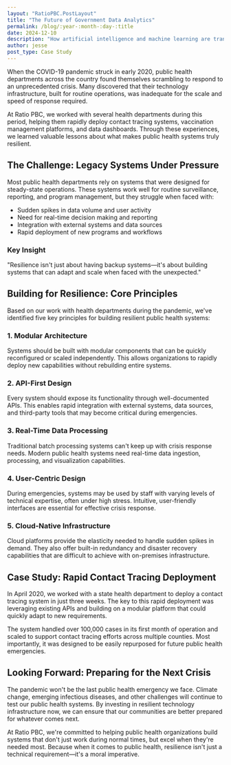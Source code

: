 ```yaml
---
layout: "RatioPBC.PostLayout"
title: "The Future of Government Data Analytics"
permalink: /blog/:year-:month-:day-:title
date: 2024-12-10
description: "How artificial intelligence and machine learning are transforming how public agencies analyze and act on data."
author: jesse
post_type: Case Study
---
```


When the COVID-19 pandemic struck in early 2020, public health departments across the country found themselves scrambling to respond to an unprecedented crisis. Many discovered that their technology infrastructure, built for routine operations, was inadequate for the scale and speed of response required.

At Ratio PBC, we worked with several health departments during this period, helping them rapidly deploy contact tracing systems, vaccination management platforms, and data dashboards. Through these experiences, we learned valuable lessons about what makes public health systems truly resilient.

## The Challenge: Legacy Systems Under Pressure

Most public health departments rely on systems that were designed for steady-state operations. These systems work well for routine surveillance, reporting, and program management, but they struggle when faced with:


- Sudden spikes in data volume and user activity
- Need for real-time decision making and reporting
- Integration with external systems and data sources
- Rapid deployment of new programs and workflows

<div class="bg-cream p-6 rounded-lg my-8">
    <h3 class="text-xl font-semibold text-ink mb-3">Key Insight</h3>
    <p class="text-dark-gray">
        "Resilience isn't just about having backup systems—it's about building systems that can adapt and scale when faced with the unexpected."
    </p>
</div>

## Building for Resilience: Core Principles

Based on our work with health departments during the pandemic, we've identified five key principles for building resilient public health systems:

### 1. Modular Architecture

Systems should be built with modular components that can be quickly reconfigured or scaled independently. This allows organizations to rapidly deploy new capabilities without rebuilding entire systems.

### 2. API-First Design

Every system should expose its functionality through well-documented APIs. This enables rapid integration with external systems, data sources, and third-party tools that may become critical during emergencies.

### 3. Real-Time Data Processing

Traditional batch processing systems can't keep up with crisis response needs. Modern public health systems need real-time data ingestion, processing, and visualization capabilities.

### 4. User-Centric Design

During emergencies, systems may be used by staff with varying levels of technical expertise, often under high stress. Intuitive, user-friendly interfaces are essential for effective crisis response.

### 5. Cloud-Native Infrastructure

Cloud platforms provide the elasticity needed to handle sudden spikes in demand. They also offer built-in redundancy and disaster recovery capabilities that are difficult to achieve with on-premises infrastructure.

## Case Study: Rapid Contact Tracing Deployment

In April 2020, we worked with a state health department to deploy a contact tracing system in just three weeks. The key to this rapid deployment was leveraging existing APIs and building on a modular platform that could quickly adapt to new requirements.

The system handled over 100,000 cases in its first month of operation and scaled to support contact tracing efforts across multiple counties. Most importantly, it was designed to be easily repurposed for future public health emergencies.

## Looking Forward: Preparing for the Next Crisis


The pandemic won't be the last public health emergency we face. Climate change, emerging infectious diseases, and other challenges will continue to test our public health systems. By investing in resilient technology infrastructure now, we can ensure that our communities are better prepared for whatever comes next.

At Ratio PBC, we're committed to helping public health organizations build systems that don't just work during normal times, but excel when they're needed most. Because when it comes to public health, resilience isn't just a technical requirement—it's a moral imperative.
